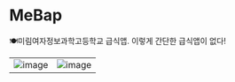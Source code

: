 # MeBap
🍽미림여자정보과학고등학교 급식앱. 이렇게 간단한 급식앱이 없다!

|    |     |
| --- | --- |
|![image](https://user-images.githubusercontent.com/86298664/194882691-c3b0bba2-3d6e-40f1-a401-f36cc92c2f1c.png)|![image](https://user-images.githubusercontent.com/86298664/194882719-25ef1745-a583-49a1-8565-1eea91190c86.png)|
